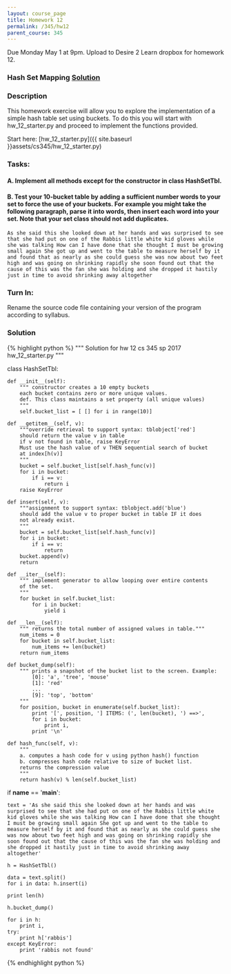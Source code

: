 ```yaml
---
layout: course_page
title: Homework 12
permalink: /345/hw12
parent_course: 345
---
```


Due Monday May 1 at 9pm. Upload to Desire 2 Learn dropbox for homework 12.

### Hash Set Mapping [Solution](#solution)

### Description
This homework exercise will allow you to explore the implementation of a simple hash table set using buckets. To do this you will start with hw_12_starter.py and proceed to implement the functions provided.

Start here: [hw_12_starter.py]({{ site.baseurl }}assets/cs345/hw_12_starter.py)

### Tasks:

#### A. Implement all methods except for the constructor in class HashSetTbl.

#### B. Test your 10-bucket table by adding a sufficient number words to your set to force the use of your buckets. For example you might take the following paragraph, parse it into words, then insert each word into your set. Note that your set class should not add duplicates.

	As she said this she looked down at her hands and was surprised to see that she had put on one of the Rabbis little white kid gloves while she was talking How can I have done that she thought I must be growing small again She got up and went to the table to measure herself by it and found that as nearly as she could guess she was now about two feet high and was going on shrinking rapidly she soon found out that the cause of this was the fan she was holding and she dropped it hastily just in time to avoid shrinking away altogether

### Turn In:
Rename the source code file containing your version of the program according to syllabus.

### Solution


{% highlight python %}
"""
Solution for hw 12 cs 345 sp 2017
hw_12_starter.py
"""

class HashSetTbl:
    
    def __init__(self):
        """ constructor creates a 10 empty buckets 
        each bucket contains zero or more unique values.
        def. This class maintains a set property (all unique values)
        """
        self.bucket_list = [ [] for i in range(10)]

    def __getitem__(self, v):
        """override retrieval to support syntax: tblobject['red'] 
        should return the value v in table
        if v not found in table, raise KeyError
        Must use the hash value of v THEN sequential search of bucket
        at index[h(v)]
        """
        bucket = self.bucket_list[self.hash_func(v)]
        for i in bucket:
            if i == v:
                return i
        raise KeyError

    def insert(self, v):
        """assignment to support syntax: tblobject.add('blue')
        should add the value v to proper bucket in table IF it does 
        not already exist.
        """
        bucket = self.bucket_list[self.hash_func(v)]
        for i in bucket:
            if i == v:
                return
        bucket.append(v)
        return

    def __iter__(self):
        """ implement generator to allow looping over entire contents
        of the set.
        """
        for bucket in self.bucket_list:
            for i in bucket:
                yield i

    def __len__(self):
        """ returns the total number of assigned values in table."""
        num_items = 0
        for bucket in self.bucket_list:
            num_items += len(bucket)
        return num_items

    def bucket_dump(self):
        """ prints a snapshot of the bucket list to the screen. Example:
            [0]: 'a', 'tree', 'mouse'
            [1]: 'red'
            ...
            [9]: 'top', 'bottom'
        """
        for position, bucket in enumerate(self.bucket_list):
            print '[', position, '] ITEMS: (', len(bucket), ') ==>',
            for i in bucket:
                print i,
            print '\n'

    def hash_func(self, v):
        """
        a. computes a hash code for v using python hash() function
        b. compresses hash code relative to size of bucket list.
        returns the compression value
        """
        return hash(v) % len(self.bucket_list)


if __name__ == '__main__':

    text = 'As she said this she looked down at her hands and was surprised to see that she had put on one of the Rabbis little white kid gloves while she was talking How can I have done that she thought I must be growing small again She got up and went to the table to measure herself by it and found that as nearly as she could guess she was now about two feet high and was going on shrinking rapidly she soon found out that the cause of this was the fan she was holding and she dropped it hastily just in time to avoid shrinking away altogether'
    
    h = HashSetTbl()
    
    data = text.split()
    for i in data: h.insert(i)
    
    print len(h)
    
    h.bucket_dump()

    for i in h:
        print i,
    try:
        print h['rabbis']
    except KeyError:
        print 'rabbis not found'

{% endhighlight python %}





